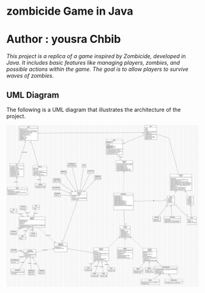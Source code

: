 # zombicide Game in Java
# Author : yousra Chbib


*This project is a replica of a game inspired by Zombicide, developed in Java. It includes basic features like managing players, zombies, and possible actions within the game. The goal is to allow players to survive waves of zombies.*

## UML Diagram

The following is a UML diagram that illustrates the architecture of the project.

![View the UML diagram](data/DiagrammeDeClasseVf.jpg)
